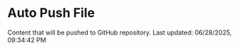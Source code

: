 # Auto Push File

Content that will be pushed to GitHub repository.
Last updated: 06/28/2025, 09:34:42 PM